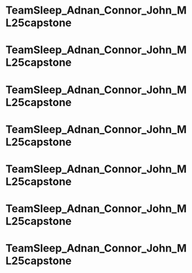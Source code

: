 # TeamSleep_Adnan_Connor_John_ML25capstone
# TeamSleep_Adnan_Connor_John_ML25capstone
# TeamSleep_Adnan_Connor_John_ML25capstone
# TeamSleep_Adnan_Connor_John_ML25capstone
# TeamSleep_Adnan_Connor_John_ML25capstone
# TeamSleep_Adnan_Connor_John_ML25capstone
# TeamSleep_Adnan_Connor_John_ML25capstone
